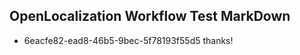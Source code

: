 ## OpenLocalization Workflow Test MarkDown
* 6eacfe82-ead8-46b5-9bec-5f78193f55d5 thanks!

<!--HONumber=Aug16_HO5-->


